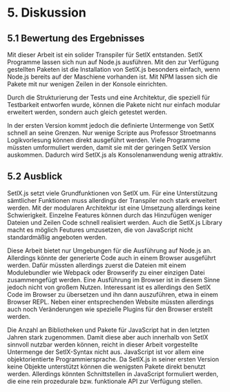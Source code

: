 # 5. Diskussion

## 5.1 Bewertung des Ergebnisses

Mit dieser Arbeit ist ein solider Transpiler für SetlX entstanden. SetlX Programme lassen sich nun auf Node.js ausführen. Mit den zur Verfügung gestellten Paketen ist die Installation von SetlX.js besonders einfach, wenn Node.js bereits auf der Maschiene vorhanden ist. Mit NPM lassen sich die Pakete mit nur wenigen Zeilen in der Konsole einrichten.

Durch die Strukturierung der Tests und eine Architektur, die speziell für Testbarkeit entworfen wurde, können die Pakete nicht nur einfach modular erweitert werden, sondern auch gleich getestet werden.

In der ersten Version kommt jedoch die definierte Untermenge von SetlX schnell an seine Grenzen. Nur wenige Scripte aus Professor Stroetmanns Logikvorlesung können direkt ausgeführt werden. Viele Programme müssten umformuliert werden, damit sie mit der geringen SetlX Version auskommen. Dadurch wird SetlX.js als Konsolenanwendung wenig attraktiv.

## 5.2 Ausblick

SetlX.js setzt viele Grundfunktionen von SetlX um. Für eine Unterstützung sämtlicher Funktionen muss allerdings der Transpiler noch stark erweitert werden. Mit der modularen Architektur ist eine Umsetzung allerdings keine Schwierigkeit. Einzelne Features können durch das Hinzufügen weniger Dateien und Zeilen Code schnell realisiert werden. Auch die SetlX.js Library macht es möglich Feutures umzusetzen, die von JavaScript nicht standardmäßig angeboten werden.

Diese Arbeit bietet nur Umgebungen für die Ausführung auf Node.js an. Allerdings könnte der generierte Code auch in einem Browser ausgeführt werden. Dafür müssten allerdings zuerst die Dateien mit einem Modulebundler wie Webpack oder Browserify zu einer einzigen Datei zusammengefügt werden. Eine Ausführung im Browser ist in diesem Sinne jedoch nicht von großem Nutzen. Interessant ist es allerdings den SetlX Code im Browser zu übersetzen und ihn dann auszuführen, etwa in einem Browser REPL. Neben einer entsprechenden Website müssten allerdings auch noch Veränderungen wie spezielle Plugins für den Browser erstellt werden.

Die Anzahl an Bibliotheken und Pakete für JavaScript hat in den letzten Jahren stark zugenommen. Damit diese aber auch innerhalb von SetlX sinnvoll nutzbar werden können, reicht in dieser Arbeit vorgestellte Untermenge der SetlX-Syntax nicht aus. JavaScript ist vor allem eine objektorientierte Programmiersprache. Da SetlX.js in seiner ersten Version keine Objekte unterstützt können die wenigsten Pakete direkt benutzt werden. Allerdings könnten Schnittstellen in JavaScript formuliert werden, die eine rein prozedurale bzw. funktionale API zur Verfügung stellen.
